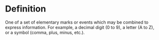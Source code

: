 # Definition

One of a set of elementary marks or events which may be combined to
express information. For example, a decimal digit (0 to 9), a letter (A
to Z), or a symbol (comma, plus, minus, etc.).
